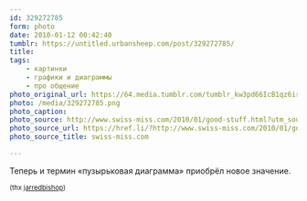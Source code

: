 ```yaml
---
id: 329272785
form: photo
date: 2010-01-12 00:42:40
tumblr: https://untitled.urbansheep.com/post/329272785/
title:
tags:
    - картинки
    - графики и диаграммы
    - про общение
photo_original_url: https://64.media.tumblr.com/tumblr_kw3pd66IcB1qz6irvo1_500.png
photo: /media/329272785.png
photo_caption: 
photo_source: http://www.swiss-miss.com/2010/01/good-stuff.html?utm_source=feedburner&utm_medium=feed&utm_campaign=Feed%3A+Swissmiss+%28swissmiss%29&utm_content=Google+Reader
photo_source_url: https://href.li/?http://www.swiss-miss.com/2010/01/good-stuff.html?utm_source=feedburner&utm_medium=feed&utm_campaign=Feed%3A+Swissmiss+%28swissmiss%29&utm_content=Google+Reader
photo_source_title: swiss-miss.com

---
```


<p>Теперь и термин «пузырьковая диаграмма» приобрёл новое значение.</p>

<p><small>(thx <a href="http://jarredbishop.tumblr.com/post/329229594/via-swissmiss" class="tumblr_blog">jarredbishop</a>)</small></p>
